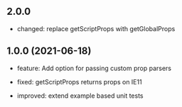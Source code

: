 ## 2.0.0

- changed: replace getScriptProps with getGlobalProps

## 1.0.0 (2021-06-18)

- feature: Add option for passing custom prop parsers

- fixed: getScriptProps returns props on IE11

- improved: extend example based unit tests
